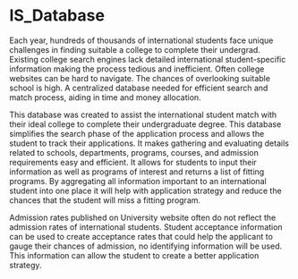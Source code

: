 # IS_Database

Each year, hundreds of thousands of international students face unique challenges in finding suitable a college to complete their undergrad.  Existing college search engines lack detailed international student-specific information making the process tedious and inefficient. Often college websites can be hard to navigate. The chances of overlooking suitable school is high.  A centralized database needed for efficient search and match process, aiding in time and money allocation.

This database was created to assist the international student match with their ideal college to complete their undergraduate degree. This database simplifies the search phase of the application process and allows the student to track their applications. It makes gathering and evaluating details related to schools, departments, programs, courses, and admission requirements easy and efficient. It allows for students to input their information as well as programs of interest  and returns a list of fitting programs.  By aggregating all information important to an international student into one place it will help with application strategy and reduce the chances that the student will miss a fitting program. 

Admission rates published on University website often do not reflect the admission rates of international students. Student acceptance information can be used to create acceptance rates that could help the applicant to gauge their chances of admission, no identifying information will be used. This information can allow the student to create a better application strategy. 




